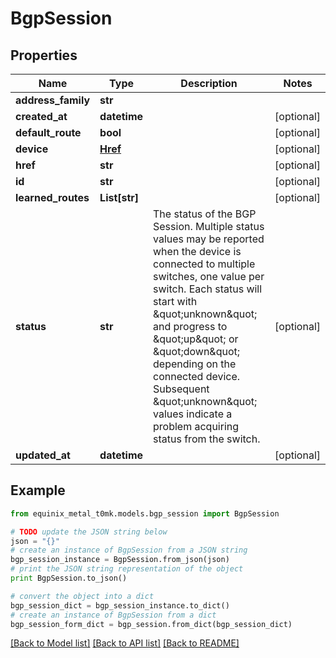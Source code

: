 # BgpSession


## Properties
Name | Type | Description | Notes
------------ | ------------- | ------------- | -------------
**address_family** | **str** |  | 
**created_at** | **datetime** |  | [optional] 
**default_route** | **bool** |  | [optional] 
**device** | [**Href**](Href.md) |  | [optional] 
**href** | **str** |  | [optional] 
**id** | **str** |  | [optional] 
**learned_routes** | **List[str]** |  | [optional] 
**status** | **str** |  The status of the BGP Session. Multiple status values may be reported when the device is connected to multiple switches, one value per switch. Each status will start with \&quot;unknown\&quot; and progress to \&quot;up\&quot; or \&quot;down\&quot; depending on the connected device. Subsequent \&quot;unknown\&quot; values indicate a problem acquiring status from the switch.  | [optional] 
**updated_at** | **datetime** |  | [optional] 

## Example

```python
from equinix_metal_t0mk.models.bgp_session import BgpSession

# TODO update the JSON string below
json = "{}"
# create an instance of BgpSession from a JSON string
bgp_session_instance = BgpSession.from_json(json)
# print the JSON string representation of the object
print BgpSession.to_json()

# convert the object into a dict
bgp_session_dict = bgp_session_instance.to_dict()
# create an instance of BgpSession from a dict
bgp_session_form_dict = bgp_session.from_dict(bgp_session_dict)
```
[[Back to Model list]](../README.md#documentation-for-models) [[Back to API list]](../README.md#documentation-for-api-endpoints) [[Back to README]](../README.md)


